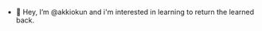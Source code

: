 - 👋 Hey, I’m @akkiokun and i'm interested in learning to return the learned back.

<!---
akkiokun/akkiokun is a ✨ special ✨ repository because its `README.md` (this file) appears on your GitHub profile.
You can click the Preview link to take a look at your changes.
--->
